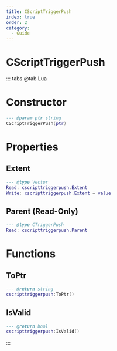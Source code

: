 ```yaml
---
title: CScriptTriggerPush
index: true
order: 2
category:
  - Guide
---
```


# CScriptTriggerPush

::: tabs
@tab Lua
# Constructor
```lua
--- @param ptr string
CScriptTriggerPush(ptr)
```
# Properties
## Extent 
```lua
--- @type Vector
Read: cscripttriggerpush.Extent
Write: cscripttriggerpush.Extent = value
```
## Parent (Read-Only)
```lua
--- @type CTriggerPush
Read: cscripttriggerpush.Parent
```
# Functions
## ToPtr
```lua
--- @return string
cscripttriggerpush:ToPtr()
```
## IsValid
```lua
--- @return bool
cscripttriggerpush:IsValid()
```

:::
